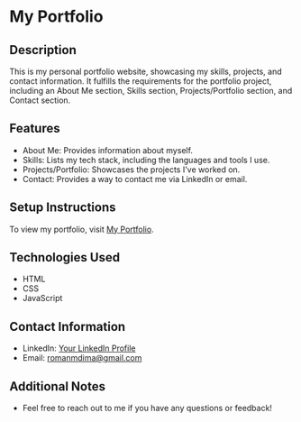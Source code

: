 # My Portfolio

## Description
This is my personal portfolio website, showcasing my skills, projects, and contact information. It fulfills the requirements for the portfolio project, including an About Me section, Skills section, Projects/Portfolio section, and Contact section.

## Features
- About Me: Provides information about myself.
- Skills: Lists my tech stack, including the languages and tools I use.
- Projects/Portfolio: Showcases the projects I've worked on.
- Contact: Provides a way to contact me via LinkedIn or email.

## Setup Instructions
To view my portfolio, visit [My Portfolio](https://mdimacat.github.io/personal-portfolio/
).

## Technologies Used
- HTML
- CSS
- JavaScript


## Contact Information
- LinkedIn: [Your LinkedIn Profile](https://www.linkedin.com/in/s-nenhlanhla-siduduzile-mdima-a309761aa)
- Email: romanmdima@gmail.com


## Additional Notes
- Feel free to reach out to me if you have any questions or feedback!
